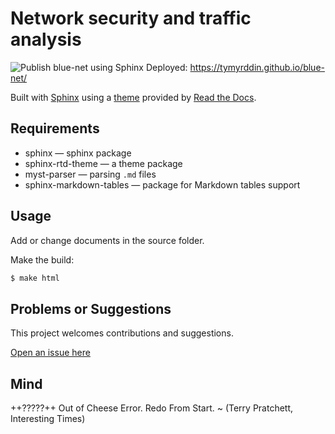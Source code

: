 # Network security and traffic analysis

![Publish blue-net using Sphinx](https://github.com/tymyrddin/blue-net/workflows/Publish%20blue-net%20using%20Sphinx/badge.svg?branch=main)
 Deployed: https://tymyrddin.github.io/blue-net/

Built with [Sphinx](https://www.sphinx-doc.org) using a [theme](https://github.com/readthedocs/sphinx_rtd_theme) provided
by [Read the Docs](https://readthedocs.org/).

## Requirements

* sphinx — sphinx package
* sphinx-rtd-theme — a theme package
* myst-parser — parsing `.md` files
* sphinx-markdown-tables — package for Markdown tables support

## Usage

Add or change documents in the source folder.

Make the build:
```bash
$ make html
```

## Problems or Suggestions

This project welcomes contributions and suggestions. 

[Open an issue here](https://github.com/tymyrddin/blue-net/issues)

## Mind

++?????++ Out of Cheese Error. Redo From Start. ~ (Terry Pratchett, Interesting Times)
